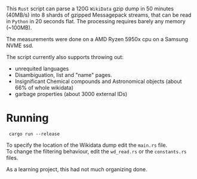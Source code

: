 This `Rust` script can parse a 120G `WikiData` gzip dump in 50 minutes (40MB/s) into 8 shards of gzipped Messagepack streams, 
that can be read in `Python` in 20 seconds flat. The processing requires barely any memory (~100MB).

The measurements were done on a AMD Ryzen 5950x cpu on a Samsung NVME ssd.

The script currently also supports throwing out:

- unrequited languages 
- Disambiguation, list and "name" pages.
- Insignificant Chemical compounds and Astronomical objects (about 66% of whole wikidata) 
- garbage properties (about 3000 external IDs) 


# Running

     cargo run --release


To specify the location of the Wikidata dump edit the `main.rs` file.  
To change the filtering behaviour, edit the `wd_read.rs` or the `constants.rs` files.

As a learning project, this had not much organizing done.
